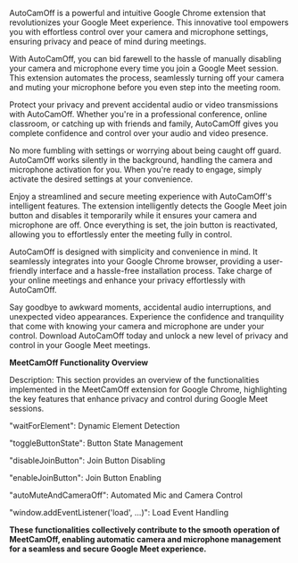 AutoCamOff is a powerful and intuitive Google Chrome extension that revolutionizes your Google Meet experience. This innovative tool empowers you with effortless control over your camera and microphone settings, ensuring privacy and peace of mind during meetings.

With AutoCamOff, you can bid farewell to the hassle of manually disabling your camera and microphone every time you join a Google Meet session. This extension automates the process, seamlessly turning off your camera and muting your microphone before you even step into the meeting room.

Protect your privacy and prevent accidental audio or video transmissions with AutoCamOff. Whether you're in a professional conference, online classroom, or catching up with friends and family, AutoCamOff gives you complete confidence and control over your audio and video presence.

No more fumbling with settings or worrying about being caught off guard. AutoCamOff works silently in the background, handling the camera and microphone activation for you. When you're ready to engage, simply activate the desired settings at your convenience.

Enjoy a streamlined and secure meeting experience with AutoCamOff's intelligent features. The extension intelligently detects the Google Meet join button and disables it temporarily while it ensures your camera and microphone are off. Once everything is set, the join button is reactivated, allowing you to effortlessly enter the meeting fully in control.

AutoCamOff is designed with simplicity and convenience in mind. It seamlessly integrates into your Google Chrome browser, providing a user-friendly interface and a hassle-free installation process. Take charge of your online meetings and enhance your privacy effortlessly with AutoCamOff.

Say goodbye to awkward moments, accidental audio interruptions, and unexpected video appearances. Experience the confidence and tranquility that come with knowing your camera and microphone are under your control. Download AutoCamOff today and unlock a new level of privacy and control in your Google Meet meetings.


**MeetCamOff Functionality Overview**

Description: This section provides an overview of the functionalities implemented in the MeetCamOff extension for Google Chrome, highlighting the key features that enhance privacy and control during Google Meet sessions.

"waitForElement": Dynamic Element Detection

"toggleButtonState": Button State Management

"disableJoinButton": Join Button Disabling

"enableJoinButton": Join Button Enabling

"autoMuteAndCameraOff": Automated Mic and Camera Control

"window.addEventListener('load', ...)": Load Event Handling


**These functionalities collectively contribute to the smooth operation of MeetCamOff, enabling automatic camera and microphone management for a seamless and secure Google Meet experience.**
